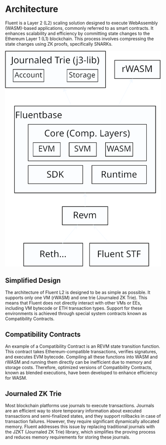 # Architecture

Fluent is a Layer 2 (L2) scaling solution designed to execute WebAssembly (WASM)-based applications, commonly referred to as smart contracts. It enhances scalability and efficiency by committing state changes to the Ethereum Layer 1 (L1) blockchain. This process involves compressing the state changes using ZK proofs, specifically SNARKs.

![Fluent Architecture](../images/fluent-arch.svg)

## Simplified Design

The architecture of Fluent L2 is designed to be as simple as possible. It supports only one VM (rWASM) and one trie (Journaled ZK Trie). This means that Fluent does not directly interact with other VMs or EEs, including VM bytecode or ETH transaction types. Support for these environments is achieved through special system contracts known as Compatibility Contracts.

## Compatibility Contracts

An example of a Compatibility Contract is an REVM state transition function. This contract takes Ethereum-compatible transactions, verifies signatures, and executes EVM bytecode. Compiling all these functions into WASM and rWASM and running them directly can be inefficient due to memory and storage costs. Therefore, optimized versions of Compatibility Contracts, known as blended executions, have been developed to enhance efficiency for WASM.

## Journaled ZK Trie

Most blockchain platforms use journals to execute transactions. Journals are an efficient way to store temporary information about executed transactions and semi-finalized states, and they support rollbacks in case of transaction failures. However, they require significant dynamically allocated memory. Fluent addresses this issue by replacing traditional journals with the JZKT (Journaled ZK Trie) library, which simplifies the proving process and reduces memory requirements for storing these journals.